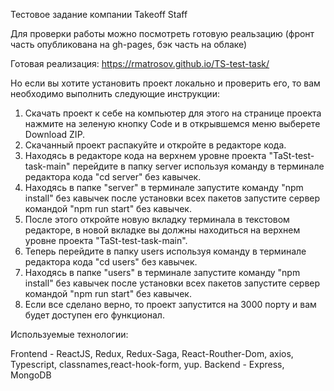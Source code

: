 Тестовое задание компании Takeoff Staff

Для проверки работы можно посмотреть готовую реальзацию (фронт часть опубликована на gh-pages, бэк часть на облаке)

Готовая реализация: https://rmatrosov.github.io/TS-test-task/

Но если вы хотите установить проект локально и проверить его, то вам необходимо выполнить следующие инструкции:

1) Скачать проект к себе на компьютер для этого на странице проекта нажмите на зеленую кнопку Code и в открывшемся меню выберете Download ZIP.
2) Скачанный проект распакуйте и откройте в редакторе кода.
3) Находясь в редакторе кода на верхнем уровне проекта "TaSt-test-task-main" перейдите в папку server используя команду в терминале редактора кода "cd server" без кавычек.
4) Находясь в папке "server" в терминале запустите команду "npm install" без кавычек после установки всех пакетов запустите сервер командой "npm run start" без кавычек.
5) После этого откройте новую вкладку терминала в текстовом редакторе, в новой вкладке вы должны находиться на верхнем уровне проекта "TaSt-test-task-main".
6) Теперь перейдите в папку users используя команду в терминале редактора кода "cd users" без кавычек.
7) Находясь в папке "users" в терминале запустите команду "npm install" без кавычек после установки всех пакетов запустите сервер командой "npm run start" без кавычек.
8) Если все сделано верно, то проект запустится на 3000 порту и вам будет доступен его функционал.

Используемые технологии: 

Frontend - ReactJS, Redux, Redux-Saga, React-Routher-Dom, axios, Typescript, classnames,react-hook-form, yup.
Backend - Express, MongoDB


